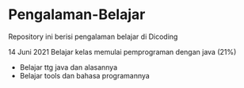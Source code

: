 # Pengalaman-Belajar
Repository ini berisi pengalaman belajar di Dicoding

14 Juni 2021
Belajar kelas memulai pemprograman dengan java (21%)
- Belajar ttg java dan alasannya
- Belajar tools dan bahasa programannya
